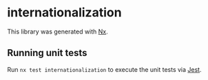 # internationalization

This library was generated with [Nx](https://nx.dev).

## Running unit tests

Run `nx test internationalization` to execute the unit tests via [Jest](https://jestjs.io).
